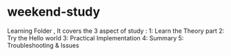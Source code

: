 # weekend-study
Learning Folder , It covers the 3 aspect of study : 1: Learn the Theory part 2: Try the Hello world 3: Practical Implementation  4: Summary 5: Troubleshooting &amp; Issues 
